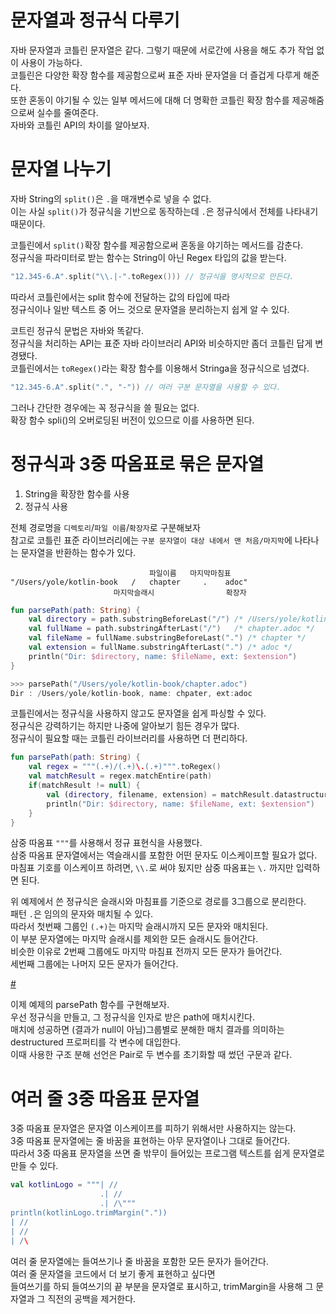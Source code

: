 문자열과 정규식 다루기
=================
자바 문자열과 코틀린 문자열은 같다. 그렇기 때문에 서로간에 사용을 해도 추가 작업 없이 사용이 가능하다.    
코틀린은 다양한 확장 함수를 제공함으로써 표준 자바 문자열을 더 즐겁게 다루게 해준다.   
또한 혼동이 야기될 수 있는 일부 메서드에 대해 더 명확한 코틀린 확장 함수를 제공해줌으로써 실수를 줄여준다.   
자바와 코틀린 API의 차이를 알아보자.  

# 문자열 나누기 
자바 String의 `split()`은 `.`을 매개변수로 넣을 수 없다.      
이는 사실 `split()`가 정규식을 기반으로 동작하는데 `.`은 정규식에서 전체를 나타내기 때문이다.    

코틀린에서 `split()`확장 함수를 제공함으로써 혼동을 야기하는 메서드를 감춘다.       
정규식을 파라미터로 받는 함수는 String이 아닌 Regex 타입의 값을 받는다.       

```kt
"12.345-6.A".split("\\.|-".toRegex())) // 정규식을 명시적으로 만든다.   
```   
따라서 코틀린에서는 split 함수에 전달하는 값의 타입에 따라     
정규식이나 일반 텍스트 중 어느 것으로 문자열을 분리하는지 쉽게 알 수 있다.      

코트린 정규식 문법은 자바와 똑같다.  
정규식을 처리하는 API는 표준 자바 라이브러리 API와 비슷하지만 좀더 코틀린 답게 변경됐다.     
코틀린에서는 `toRegex()`라는 확장 함수를 이용해서 Stringa을 정규식으로 넘겼다.        

```kt
"12.345-6.A".split(".", "-")) // 여러 구분 문자열을 사용할 수 있다.    
``` 
그러나 간단한 경우에는 꼭 정규식을 쓸 필요는 없다.    
확장 함수 spli()의 오버로딩된 버전이 있으므로 이를 사용하면 된다.     
  
# 정규식과 3중 따옴표로 묶은 문자열  

1. String을 확장한 함수를 사용
2. 정규식 사용 

전체 경로명을 `디렉토리`/`파일 이름`/`확장자`로 구분해보자     
참고로 코틀린 표준 라이브러리에는 `구분 문자열이 대상 내에서 맨 처음/마지막`에 나타나는 문자열을 반환하는 함수가 있다.   

```
                               파일이름   마지막마침표 
"/Users/yole/kotlin-book   /   chapter     .    adoc"
                       마지막슬래시                확장자
```
```kt
fun parsePath(path: String) {
    val directory = path.substringBeforeLast("/") /* /Users/yole/kotlin-book */
    val fullName = path.substringAfterLast("/")   /* chapter.adoc */
    val fileName = fullName.substringBeforeLast(".") /* chapter */
    val extension = fullName.substringAfterLast(".") /* adoc */
    println("Dir: $directory, name: $fileName, ext: $extension")
}

>>> parsePath("/Users/yole/kotlin-book/chapter.adoc")
Dir : /Users/yole/kotlin-book, name: chpater, ext:adoc
```
코틀린에서는 정규식을 사용하지 않고도 문자열을 쉽게 파싱할 수 있다.         
정규식은 강력하기는 하지만 나중에 알아보기 힘든 경우가 많다.               
정규식이 필요할 때는 코틀린 라이브러리를 사용하면 더 편리하다.      

```kt
fun parsePath(path: String) {
    val regex = """(.+)/(.+)\.(.+)""".toRegex()
    val matchResult = regex.matchEntire(path)
    if(matchResult != null) {
        val (directory, filename, extension) = matchResult.datastructured
        println("Dir: $directory, name: $fileName, ext: $extension")
    }
}
```
삼중 따옴표 `"""`를 사용해서 정규 표현식을 사용했다.       
삼중 따옴표 문자열에서는 역슬래시를 포함한 어떤 문자도 이스케이프할 필요가 없다.     
마침표 기호를 이스케이프 하려면, `\\.`로 써야 됬지만 삼중 따옴표는 `\.` 까지만 입력하면 된다.      

위 예제에서 쓴 정규식은 슬래시와 마침표를 기준으로 경로를 3그룹으로 분리한다.   
패턴 `.`은 임의의 문자와 매치될 수 있다.      
따라서 첫번째 그룹인 `(.+)`는 마지막 슬래시까지 모든 문자와 매치된다.       
이 부분 문자열에는 마지막 슬래시를 제외한 모든 슬래시도 들어간다.         
비슷한 이유로 2번째 그룹에도 마지막 마침표 전까지 모든 문자가 들어간다.    
세번째 그룹에는 나머지 모든 문자가 들어간다.   

[#](#)   
  
이제 예제의 parsePath 함수를 구현해보자.      
우선 정규식을 만들고, 그 정규식을 인자로 받은 path에 매치시킨다.      
매치에 성공하면 (결과가 null이 아님)그룹별로 분해한 매치 결과를 의미하는 destructured 프로퍼티를 각 변수에 대입한다.     
이때 사용한 구조 분해 선언은 Pair로 두 변수를 초기화할 때 썼던 구문과 같다.     
   
# 여러 줄 3중 따옴표 문자열 
3중 따옴표 문자열은 문자열 이스케이프를 피하기 위해서만 사용하지는 않는다.     
3중 따옴표 문자열에는 줄 바꿈을 표현하는 아무 문자열이나 그대로 들어간다.       
따라서 3중 따옴표 문자열을 쓰면 줄 밖무이 들어있는 프로그램 텍스트를 쉽게 문자열로 만들 수 있다.    

```kt
val kotlinLogo = """| //
                    .| //
                    .| /\"""
println(kotlinLogo.trimMargin("."))
| //
| //
| /\
```
여러 줄 문자열에는 들여쓰기나 줄 바꿈을 포함한 모든 문자가 들어간다.    
여러 줄 문자열을 코드에서 더 보기 좋게 표현하고 싶다면   
들여쓰기를 하되 들여쓰기의 끝 부분을 문자열로 표시하고, trimMargin을 사용해 그 문자열과 그 직전의 공백을 제거한다.         










